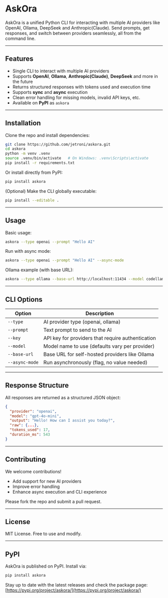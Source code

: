 # AskOra

AskOra is a unified Python CLI for interacting with multiple AI providers like OpenAI, Ollama, DeepSeek and Anthropic(Claude). Send prompts, get responses, and switch between providers seamlessly, all from the command line.

---

## Features

* Single CLI to interact with multiple AI providers
* Supports **OpenAI**, **Ollama**, **Anthropic(Claude)**, **DeepSeek** and more in the future
* Returns structured responses with tokens used and execution time
* Supports **sync** and **async** execution
* Clean error handling for missing models, invalid API keys, etc.
* Available on **PyPI** as `askora`

---

## Installation

Clone the repo and install dependencies:

```bash
git clone https://github.com/jetroni/askora.git
cd askora
python -m venv .venv
source .venv/bin/activate   # On Windows: .venv\Scripts\activate
pip install -r requirements.txt
```

Or install directly from PyPI:

```bash
pip install askora
```

(Optional) Make the CLI globally executable:

```bash
pip install --editable .
```

---

## Usage

Basic usage:

```bash
askora --type openai --prompt "Hello AI"
```

Run with async mode:

```bash
askora --type openai --prompt "Hello AI" --async-mode
```

Ollama example (with base URL):

```bash
askora --type ollama --base-url http://localhost:11434 --model codellama --prompt "Hello"
```

---

## CLI Options

| Option         | Description                                       |
| -------------- | ------------------------------------------------- |
| `--type`       | AI provider type (openai, ollama)                 |
| `--prompt`     | Text prompt to send to the AI                     |
| `--key`        | API key for providers that require authentication |
| `--model`      | Model name to use (defaults vary per provider)    |
| `--base-url`   | Base URL for self-hosted providers like Ollama    |
| `--async-mode` | Run asynchronously (flag, no value needed)        |

---

## Response Structure

All responses are returned as a structured JSON object:

```json
{
  "provider": "openai",
  "model": "gpt-4o-mini",
  "output": "Hello! How can I assist you today?",
  "raw": {...},
  "tokens_used": 17,
  "duration_ms": 543
}
```

---

## Contributing

We welcome contributions!

* Add support for new AI providers
* Improve error handling
* Enhance async execution and CLI experience

Please fork the repo and submit a pull request.

---

## License

MIT License. Free to use and modify.

---

## PyPI

AskOra is published on PyPI. Install via:

```bash
pip install askora
```

Stay up to date with the latest releases and check the package page: [https://pypi.org/project/askora/](https://pypi.org/project/askora/)
